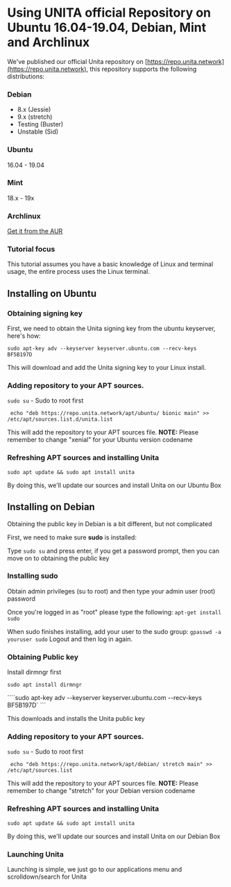 # Using UNITA official Repository on Ubuntu 16.04-19.04, Debian, Mint and Archlinux





We've published our official Unita repository on [https://repo.unita.network](https://repo.unita.network), this repository supports the following distributions:

### Debian

- 8.x (Jessie)
- 9.x (stretch)
- Testing (Buster)
- Unstable (Sid)

### Ubuntu 

16.04 - 19.04

### Mint 

18.x - 19x



### Archlinux

[Get it from the AUR](https://aur.archlinux.org/packages/kalycoin-core/) 



### Tutorial focus

This tutorial assumes you have a basic knowledge of Linux and terminal usage, the entire process uses the Linux terminal.



## Installing on Ubuntu

### Obtaining signing key

First, we need to obtain the Unita signing key from the ubuntu keyserver, here's how:

`sudo apt-key adv --keyserver keyserver.ubuntu.com --recv-keys  BF5B197D`

This will download and add the Unita signing key to your Linux install.



### Adding repository to your APT sources.

`sudo su` - Sudo to root first

` echo "deb https://repo.unita.network/apt/ubuntu/ bionic main" >> /etc/apt/sources.list.d/unita.list`

This will add the repository to your APT sources file. **NOTE:** Please remember to change "xenial" for your Ubuntu version codename <!--(for instance, Ubuntu 17.10 codename is artful, in this case you need to replace xenial for artful)-->



### Refreshing APT sources and installing Unita

`sudo apt update && sudo apt install unita`

By doing this, we'll update our sources and install Unita on our Ubuntu Box



## Installing on Debian

Obtaining the public key in Debian is a bit different, but not complicated

First, we need to make sure **sudo** is installed: 

Type `sudo su` and press enter, if you get a password prompt, then you can move on to obtaining the public key

### Installing sudo

Obtain admin privileges (su to root) and then type your admin user (root) password

Once you're logged in as "root" please type the following: `apt-get install sudo`

When sudo finishes installing, add your user to the sudo group: `gpasswd -a youruser sudo`
Logout and then log in again.

### Obtaining Public key

Install dirmngr first

`sudo apt install dirmngr`

````sudo apt-key adv --keyserver keyserver.ubuntu.com --recv-keys  BF5B197D` ```

This downloads and installs the Unita public key

### Adding repository to your APT sources.

`sudo su` - Sudo to root first

` echo "deb https://repo.unita.network/apt/debian/ stretch main" >> /etc/apt/sources.list`

This will add the repository to your APT sources file. **NOTE:** Please remember to change "stretch" for your Debian version codename <!--(for instance, Debian 8.x codename is jessie, in this case you need to replace stretch for jessie)-->



### Refreshing APT sources and installing Unita

`sudo apt update && sudo apt install unita`

By doing this, we'll update our sources and install Unita on our Debian Box


### Launching Unita

Launching is simple, we just go to our applications menu and scrolldown/search for Unita 


